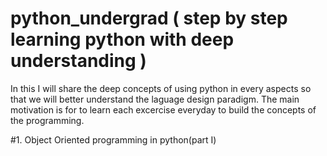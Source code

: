 # python_undergrad ( step by step learning python with deep understanding )
In this I will share the deep concepts of using python in every aspects so that we will better understand the laguage design paradigm.
The main motivation is for to learn each excercise everyday to build the concepts of the programming.

#1. Object Oriented programming in python(part I)
